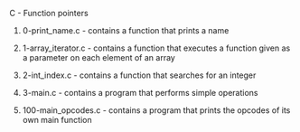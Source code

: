 C - Function pointers

1. 0-print_name.c - contains a function that prints a name

2. 1-array_iterator.c - contains a function that executes a function given as a parameter on each element of an array

3. 2-int_index.c - contains a function that searches for an integer

4. 3-main.c - contains a program that performs simple operations

5. 100-main_opcodes.c - contains a program that prints the opcodes of its own main function
